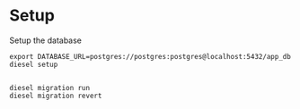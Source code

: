 # Setup

Setup the database
```
export DATABASE_URL=postgres://postgres:postgres@localhost:5432/app_db
diesel setup


diesel migration run   
diesel migration revert   
```